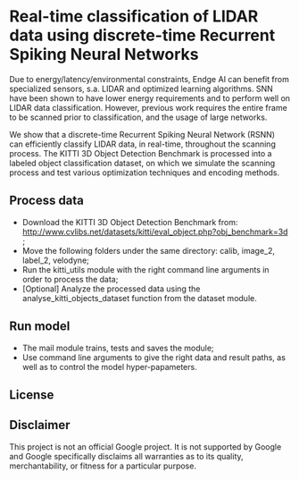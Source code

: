 # Real-time classification of LIDAR data using discrete-time Recurrent Spiking Neural Networks
Due to energy/latency/environmental constraints, Endge AI can benefit from specialized sensors, s.a. LIDAR and optimized learning algorithms. SNN have been shown to have lower energy requirements and to perform well on LIDAR data classification. However, previous work requires the entire frame to be scanned prior to classification, and the usage of large networks.  

We show that a discrete-time Recurrent Spiking Neural Network (RSNN) can efficiently classify LIDAR data, in real-time, throughout the scanning
process. The KITTI 3D Object Detection Benchmark is processed into a labeled object classification dataset, on which we simulate the scanning process and test various optimization techniques and encoding methods.

 ## Process data
  * Download the KITTI 3D Object Detection Benchmark from: http://www.cvlibs.net/datasets/kitti/eval_object.php?obj_benchmark=3d ;
  * Move the following folders under the same directory: calib, image_2, label_2, velodyne;
  * Run the kitti_utils module with the right command line arguments in order to process the data;
  * [Optional] Analyze the processed data using the analyse_kitti_objects_dataset function from the dataset module.
 ## Run model
  * The mail module trains, tests and saves the module;
  * Use command line arguments to give the right data and result paths, as well as to control the model hyper-papameters.
 
## License
## Disclaimer
This project is not an official Google project. It is not supported by Google and Google specifically disclaims all warranties as to its quality, merchantability, or fitness for a particular purpose.
